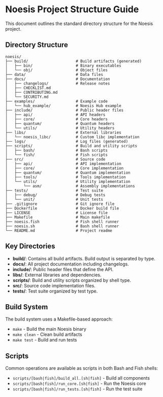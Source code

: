 # Noesis Project Structure Guide

This document outlines the standard directory structure for the Noesis project.

## Directory Structure

```
noesis/
├── build/                     # Build artifacts (generated)
│   ├── bin/                   # Binary executables
│   └── obj/                   # Object files
├── data/                      # Data files
├── docs/                      # Documentation
│   ├── changelogs/            # Release notes
│   ├── CHECKLIST.md
│   ├── CONTRIBUTING.md
│   └── SECURITY.md
├── examples/                  # Example code
│   └── hub_example/           # Noesis Hub example
├── include/                   # Public header files
│   ├── api/                   # API headers
│   ├── core/                  # Core headers
│   ├── quantum/               # Quantum headers
│   └── utils/                 # Utility headers
├── libs/                      # External libraries
│   └── noesis_libc/           # Custom libc implementation
├── logs/                      # Log files (generated)
├── scripts/                   # Build and utility scripts
│   ├── bash/                  # Bash scripts
│   └── fish/                  # Fish scripts
├── src/                       # Source code
│   ├── api/                   # API implementation
│   ├── core/                  # Core implementation
│   ├── quantum/               # Quantum implementation
│   ├── tools/                 # Tools implementation
│   └── utils/                 # Utility implementation
│       └── asm/               # Assembly implementations
├── tests/                     # Test suite
│   ├── debug/                 # Debug tests
│   └── unit/                  # Unit tests
├── .gitignore                 # Git ignore file
├── Dockerfile                 # Docker build file
├── LICENSE                    # License file
├── Makefile                   # Main makefile
├── noesis.fish                # Fish shell runner
├── noesis.sh                  # Bash shell runner
└── README.md                  # Project readme
```

## Key Directories

- **build/**: Contains all build artifacts. Build output is separated by type.
- **docs/**: All project documentation including changelogs.
- **include/**: Public header files that define the API.
- **libs/**: External libraries and dependencies.
- **scripts/**: Build and utility scripts organized by shell type.
- **src/**: Source code implementation files.
- **tests/**: Test suite organized by test type.

## Build System

The build system uses a Makefile-based approach:

- `make` - Build the main Noesis binary
- `make clean` - Clean build artifacts
- `make test` - Build and run tests

## Scripts

Common operations are available as scripts in both Bash and Fish shells:

- `scripts/[bash|fish]/build_all.[sh|fish]` - Build all components
- `scripts/[bash|fish]/run_core.[sh|fish]` - Run the Noesis core
- `scripts/[bash|fish]/run_tests.[sh|fish]` - Run the test suite
